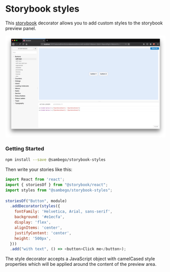 # Storybook styles

This [storybook](https://storybook.js.org/) decorator allows you to add custom styles to the storybook preview panel.

![Screenshot of a styles storybook preview](./storybook-styles.png)

### Getting Started

```sh
npm install --save @sambego/storybook-styles
```

Then write your stories like this:

```js
import React from 'react';
import { storiesOf } from "@storybook/react";
import styles from "@sambego/storybook-styles";

storiesOf("Button", module)
  .addDecorator(styles({
    fontFamily: 'Helvetica, Arial, sans-serif',
    background: '#e1ecfa',
    display: 'flex',
    alignItems: 'center',
    justifyContent: 'center',
    height: '500px',
  }))
  .add("with text", () => <button>Click me</button>);
```

The style decorator accepts a JavaScript object with camelCased style properties which will be applied around the content of the preview area.
